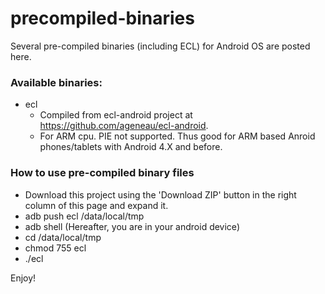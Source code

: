 precompiled-binaries
====================

Several pre-compiled binaries (including ECL) for Android OS are posted here.

### Available binaries:
+ ecl
  - Compiled from ecl-android project at https://github.com/ageneau/ecl-android. 
  - For ARM cpu. PIE not supported. Thus good for ARM based Anroid phones/tablets with Android 4.X and before.
 
### How to use pre-compiled binary files
+ Download this project using the 'Download ZIP' button in the right column of this page and expand it.
+ adb push ecl /data/local/tmp
+ adb shell (Hereafter, you are in your android device)
+ cd /data/local/tmp
+ chmod 755 ecl
+ ./ecl

Enjoy!
